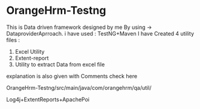 # OrangeHrm-Testng
This is Data driven framework designed by me 
By using -> DataproviderAprroach.
i have used :
TestNG+Maven
I have Created 4 utility files : 
1) Excel Utility
2) Extent-report
3) Utility to extract Data from excel file 

explanation is also given with Comments 
check here

OrangeHrm-Testng/src/main/java/com/orangehrm/qa/util/


Log4j+ExtentReports+ApachePoi
